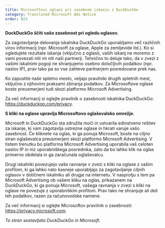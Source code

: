 ```yaml
---
title: Microsoftovi oglasi pri zasebnem iskanju z DuckDuckGo
category: Translated Microsoft Ads Notice
order: 823
---
```


**DuckDuckGo ščiti vašo zasebnost pri ogledu oglasov.**

Za zagotavljanje delovanja iskalnika DuckDuckGo uporabljamo več različnih virov informacij (npr. Microsoft za oglase, Apple za zemljevide itd.). Ko si ogledujete rezultate iskanja (vključno z oglasi), vaših iskanj ne moremo z vami povezati niti mi niti naši partnerji. Tehnično to deluje tako, da v zvezi z vašimi iskalnimi pogoji ne shranjujemo osebno določljivih podatkov (npr. naslov IP), prav tako pa so vse zahteve partnerjem posredovane prek nas.

Ko zapustite naše spletno mesto, veljajo pravilniki drugih spletnih mest, vključno z njihovimi praksami zbiranja podatkov. Za Microsoftove oglase boste preusmerjeni tudi skozi platformo Microsoft Advertising.

Za več informacij si oglejte pravilnik o zasebnosti iskalnika DuckDuckGo: <https://duckduckgo.com/privacy>.

**S kliki na oglase upravlja Microsoftovo oglaševalsko omrežje.**

Microsoft in DuckDuckGo sta združila moči in ustvarila edinstveno rešitev za iskanje, ki vam zagotavlja ustrezne oglase in hkrati varuje vašo zasebnost. Če kliknete na oglas, ki ga ponuja Microsoft, boste na ciljno stran oglaševalca preusmerjeni skozi platformo Microsoft Advertising. V tistem trenutku bo platforma Microsoft Advertising uporabila vaš celoten naslov IP in niz uporabniškega posrednika, zato da bo lahko klik na oglas primerno obdelala in ga zaračunala oglaševalcu.

Drugi iskalniki povezujejo vaše ravnanje v zvezi s kliki na oglase z vašim profilom, ki ga lahko nato kasneje uporabljajo za zagotavljanje ciljnih oglasov v dotičnem iskalniku ali drugje na internetu. V nasprotju s tem pa Microsoft Advertising ob vašem kliku na oglas, prikazanem na DuckDuckGo, ki ga ponuja Microsoft, vašega ravnanja v zvezi s kliki na oglase ne povezuje z uporabniškim profilom. Prav tako ne shranjuje ali deli teh podatkov, razen za računovodske namene.

Za več informacij si oglejte Microsoftov pravilnik o zasebnosti: <https://privacy.microsoft.com>.

_To stran sestavljata DuckDuckGo in Microsoft._